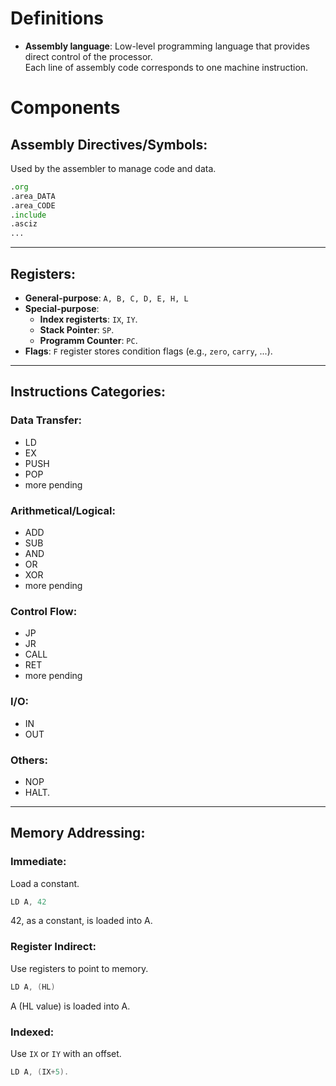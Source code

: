 # Definitions
- **Assembly language**:
Low-level programming language that provides direct control of the processor.  
Each line of assembly code corresponds to one machine instruction.

# Components

## Assembly Directives/Symbols:
Used by the assembler to manage code and data.  
```asm
.org
.area_DATA
.area_CODE
.include
.asciz
...
```
***
## Registers:
- **General-purpose**: `A, B, C, D, E, H, L`  
- **Special-purpose**:  
  - **Index registerts**: `IX`, `IY`.  
  - **Stack Pointer**: `SP`.  
  - **Programm Counter**: `PC`.  
- **Flags**: `F` register stores condition flags (e.g., `zero`, `carry`, ...).  
***

## Instructions Categories:
### Data Transfer: 
- LD
- EX
- PUSH
- POP
- more pending
  
### Arithmetical/Logical: 
- ADD
- SUB
- AND
- OR
- XOR
- more pending
  
### Control Flow: 
- JP
- JR
- CALL
- RET
- more pending

### I/O: 
- IN
- OUT
  
### Others: 
- NOP
- HALT.
***

## Memory Addressing:

### Immediate: 
Load a constant.
```asm
LD A, 42
```
42, as a constant, is loaded into A.

### Register Indirect: 
Use registers to point to memory.
```asm
LD A, (HL)
```
A (HL value) is loaded into A.


### Indexed: 
Use `IX`  or `IY` with an offset.  
```asm
LD A, (IX+5).
```

